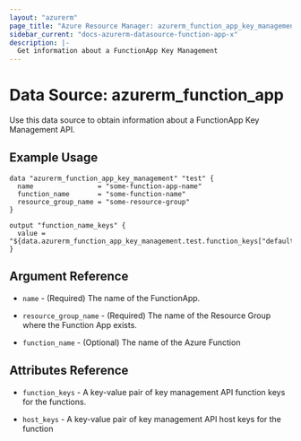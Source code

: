 ```yaml
---
layout: "azurerm"
page_title: "Azure Resource Manager: azurerm_function_app_key_management"
sidebar_current: "docs-azurerm-datasource-function-app-x"
description: |-
  Get information about a FunctionApp Key Management
---
```


# Data Source: azurerm_function_app

Use this data source to obtain information about a FunctionApp Key Management API.

## Example Usage

```hcl
data "azurerm_function_app_key_management" "test" {
  name                = "some-function-app-name"
  function_name       = "some-function-name"
  resource_group_name = "some-resource-group"
}

output "function_name_keys" {
  value = "${data.azurerm_function_app_key_management.test.function_keys["default"]}"
}
```

## Argument Reference

* `name` - (Required) The name of the FunctionApp.

* `resource_group_name` - (Required) The name of the Resource Group where the Function App exists.

* `function_name` - (Optional) The name of the Azure Function 

## Attributes Reference

* `function_keys` - A key-value pair of key management API function keys for the functions.

* `host_keys` - A key-value pair of key management API host keys for the function